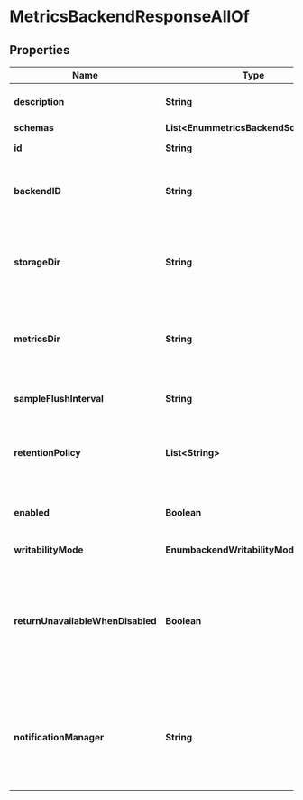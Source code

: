 

# MetricsBackendResponseAllOf


## Properties

| Name | Type | Description | Notes |
|------------ | ------------- | ------------- | -------------|
|**description** | **String** | A description for this Backend |  [optional] |
|**schemas** | **List&lt;EnummetricsBackendSchemaUrn&gt;** |  |  [optional] |
|**id** | **String** | Name of the Backend |  [optional] |
|**backendID** | **String** | Specifies a name to identify the associated backend. |  [optional] |
|**storageDir** | **String** | Specifies the path to the directory that will be used to store queued samples. |  [optional] |
|**metricsDir** | **String** | Specifies the path to the directory that contains metric definitions. |  [optional] |
|**sampleFlushInterval** | **String** | Period when samples are flushed to disk. |  [optional] |
|**retentionPolicy** | **List&lt;String&gt;** | The retention policy to use for the Metrics Backend . |  [optional] |
|**enabled** | **Boolean** | Indicates whether the backend is enabled in the server. |  [optional] |
|**writabilityMode** | **EnumbackendWritabilityModeProp** |  |  [optional] |
|**returnUnavailableWhenDisabled** | **Boolean** | Determines whether any LDAP operation that would use this Backend is to return UNAVAILABLE when this Backend is disabled. |  [optional] |
|**notificationManager** | **String** | Specifies a notification manager for changes resulting from operations processed through this Backend |  [optional] |



